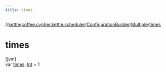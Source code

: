 ```yaml
---
title: times
---
```

//[kettle](../../../../index.html)/[coffee.cypher.kettle.scheduler](../../index.html)/[ConfigurationBuilder](../index.html)/[Multiple](index.html)/[times](times.html)



# times



[jvm]\
var [times](times.html): [Int](https://kotlinlang.org/api/latest/jvm/stdlib/kotlin/-int/index.html) = 1




